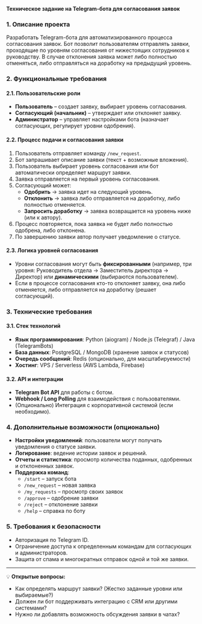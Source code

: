 **Техническое задание на Telegram-бота для согласования заявок**

### 1. **Описание проекта**

Разработать Telegram-бота для автоматизированного процесса согласования заявок. Бот позволит пользователям отправлять заявки, проходящие по уровням согласования от нижестоящих сотрудников к руководству. В случае отклонения заявка может либо полностью отменяться, либо отправляться на доработку на предыдущий уровень.

### 2. **Функциональные требования**

#### 2.1. **Пользовательские роли**

- **Пользователь** – создает заявку, выбирает уровень согласования.
- **Согласующий (начальник)** – утверждает или отклоняет заявку.
- **Администратор** – управляет настройками бота (назначает согласующих, регулирует уровни одобрения).

#### 2.2. **Процесс подачи и согласования заявки**

1. Пользователь отправляет команду `/new_request`.
2. Бот запрашивает описание заявки (текст + возможные вложения).
3. Пользователь выбирает уровень согласования или бот автоматически определяет маршрут заявки.
4. Заявка отправляется на первый уровень согласования.
5. Согласующий может:
   - **Одобрить** → заявка идет на следующий уровень.
   - **Отклонить** → заявка либо отправляется на доработку, либо полностью отменяется.
   - **Запросить доработку** → заявка возвращается на уровень ниже (или к автору).
6. Процесс повторяется, пока заявка не будет либо полностью одобрена, либо отклонена.
7. По завершению заявки автор получает уведомление о статусе.

#### 2.3. **Логика уровней согласования**

- Уровни согласования могут быть **фиксированными** (например, три уровня: Руководитель отдела → Заместитель директора → Директор) или **динамическими** (выбираются пользователем).
- Если в процессе согласования кто-то отклоняет заявку, она либо отменяется, либо отправляется на доработку (решает согласующий).

### 3. **Технические требования**

#### 3.1. **Стек технологий**

- **Язык программирования**: Python (aiogram) / Node.js (Telegraf) / Java (TelegramBots)
- **База данных**: PostgreSQL / MongoDB (хранение заявок и статусов)
- **Очередь сообщений**: Redis (опционально, для масштабируемости)
- **Хостинг**: VPS / Serverless (AWS Lambda, Firebase)

#### 3.2. **API и интеграции**

- **Telegram Bot API** для работы с ботом.
- **Webhook / Long Polling** для взаимодействия с пользователями.
- (Опционально) Интеграция с корпоративной системой (если необходимо).

### 4. **Дополнительные возможности (опционально)**

- **Настройки уведомлений**: пользователи могут получать уведомления о статусе заявки.
- **Логирование**: ведение истории заявок и решений.
- **Отчеты и статистика**: просмотр количества поданных, одобренных и отклоненных заявок.
- **Поддержка команд**:
  - `/start` – запуск бота
  - `/new_request` – новая заявка
  - `/my_requests` – просмотр своих заявок
  - `/approve` – одобрение заявки
  - `/reject` – отклонение заявки
  - `/help` – справка по боту

### 5. **Требования к безопасности**

- Авторизация по Telegram ID.
- Ограничение доступа к определенным командам для согласующих и администраторов.
- Защита от спама и многократных отправок одной и той же заявки.

------

💡 **Открытые вопросы:**

- Как определять маршрут заявки? (Жестко заданные уровни или выбираемые?)
- Должен ли бот поддерживать интеграцию с CRM или другими системами?
- Нужно ли добавлять возможность обсуждения заявки в чатах?